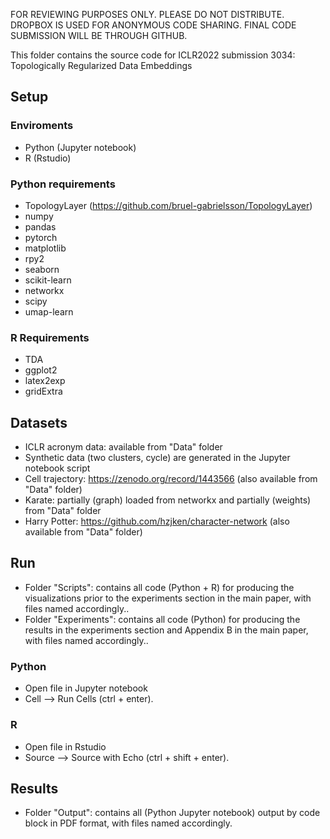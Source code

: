 FOR REVIEWING PURPOSES ONLY. PLEASE DO NOT DISTRIBUTE.
DROPBOX IS USED FOR ANONYMOUS CODE SHARING.
FINAL CODE SUBMISSION WILL BE THROUGH GITHUB.

This folder contains the source code for ICLR2022 submission 3034: 
Topologically Regularized Data Embeddings

## Setup

### Enviroments
* Python (Jupyter notebook) 
* R (Rstudio)

### Python requirements
* TopologyLayer (https://github.com/bruel-gabrielsson/TopologyLayer)
* numpy
* pandas
* pytorch
* matplotlib
* rpy2
* seaborn
* scikit-learn
* networkx
* scipy
* umap-learn

### R Requirements 
* TDA
* ggplot2
* latex2exp
* gridExtra
	
## Datasets
* ICLR acronym data: available from "Data" folder
* Synthetic data (two clusters, cycle) are generated in the Jupyter notebook script
* Cell trajectory: https://zenodo.org/record/1443566 (also available from "Data" folder)
* Karate: partially (graph) loaded from networkx and partially (weights) from "Data" folder
* Harry Potter: https://github.com/hzjken/character-network (also available from "Data" folder)

## Run
* Folder "Scripts": contains all code (Python + R) for producing the visualizations prior to the experiments section in the main paper, with files named accordingly..
* Folder "Experiments": contains all code (Python) for producing the results in the experiments
section and Appendix B in the main paper, with files named accordingly..

### Python 
* Open file in Jupyter notebook
* Cell --> Run Cells (ctrl + enter).

### R
* Open file in Rstudio 
* Source --> Source with Echo (ctrl + shift + enter).

## Results
* Folder "Output": contains all (Python Jupyter notebook) output by code block in PDF format, with files named accordingly.
